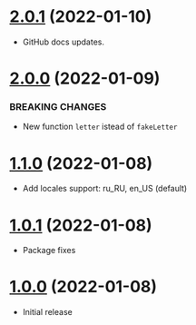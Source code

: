 <a name="2.0.1"></a>
# [2.0.1](https://github.com/faker-javascript/letter) (2022-01-10)
* GitHub docs updates.

<a name="2.0.0"></a>
# [2.0.0](https://github.com/faker-javascript/letter) (2022-01-09)

### BREAKING CHANGES

* New function `letter` istead of `fakeLetter`

<a name="1.1.0"></a>
# [1.1.0](https://github.com/faker-javascript/letter) (2022-01-08)
* Add locales support: ru_RU, en_US (default)

<a name="1.0.1"></a>
# [1.0.1](https://github.com/faker-javascript/letter) (2022-01-08)
* Package fixes

<a name="1.0.0"></a>
# [1.0.0](https://github.com/faker-javascript/letter) (2022-01-08)
* Initial release
